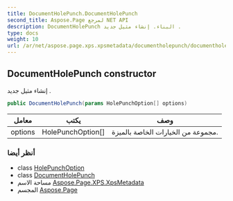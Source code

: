 ```yaml
---
title: DocumentHolePunch.DocumentHolePunch
second_title: Aspose.Page لمرجع NET API
description: DocumentHolePunch البناء. إنشاء مثيل جديد .
type: docs
weight: 10
url: /ar/net/aspose.page.xps.xpsmetadata/documentholepunch/documentholepunch/
---
```

## DocumentHolePunch constructor

إنشاء مثيل جديد .

```csharp
public DocumentHolePunch(params HolePunchOption[] options)
```

| معامل | يكتب | وصف |
| --- | --- | --- |
| options | HolePunchOption[] | مجموعة من الخيارات الخاصة بالميزة. |

### أنظر أيضا

* class [HolePunchOption](../../holepunch.holepunchoption/)
* class [DocumentHolePunch](../)
* مساحة الاسم [Aspose.Page.XPS.XpsMetadata](../../documentholepunch/)
* المجسم [Aspose.Page](../../../)


